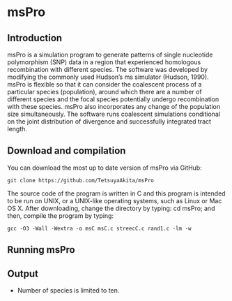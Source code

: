 <!--
ctrl + shift + M: show preview
-->
# msPro

## Introduction

msPro is a simulation program to generate patterns of single nucleotide polymorphism (SNP) data in a region that experienced homologous recombination with different species. The software was developed by modifying the commonly used Hudson’s ms simulator (Hudson, 1990). msPro is flexible so that it can consider the coalescent process of a particular species (population), around which there are a number of different species and the focal species potentially undergo recombination with these species. msPro also incorporates any change of the population size simultaneously. The software runs coalescent simulations conditional on the joint distribution of divergence and successfully integrated tract length.

## Download and compilation
You can download the most up to date version of msPro via GitHub:
```
git clone https://github.com/TetsuyaAkita/msPro
```
The source code of the program is written in C and this program is intended to be run on UNIX, or a UNIX-like operating systems, such as Linux or Mac OS X. After downloading, change the directory by typing: cd msPro; and then, compile the program by typing:
```
gcc -O3 -Wall -Wextra -o msC msC.c streecC.c rand1.c -lm -w
```

## Running msPro


## Output


- Number of species is limited to ten.
